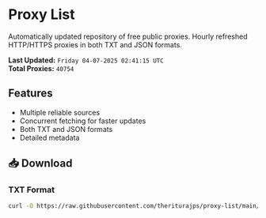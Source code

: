 # Proxy List

Automatically updated repository of free public proxies. Hourly refreshed HTTP/HTTPS proxies in both TXT and JSON formats.

**Last Updated:** `Friday 04-07-2025 02:41:15 UTC`  
**Total Proxies:** `40754`

## Features
- Multiple reliable sources
- Concurrent fetching for faster updates
- Both TXT and JSON formats
- Detailed metadata

## 📥 Download

### TXT Format
```bash
curl -O https://raw.githubusercontent.com/theriturajps/proxy-list/main/proxies.txt